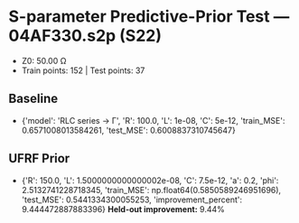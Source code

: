 # S-parameter Predictive-Prior Test — 04AF330.s2p (S22)
- Z0: 50.00 Ω
- Train points: 152  |  Test points: 37

## Baseline
- {'model': 'RLC series -> Γ', 'R': 100.0, 'L': 1e-08, 'C': 5e-12, 'train_MSE': 0.6571008013584261, 'test_MSE': 0.6008837310745647}

## UFRF Prior
- {'R': 150.0, 'L': 1.5000000000000002e-08, 'C': 7.5e-12, 'a': 0.2, 'phi': 2.5132741228718345, 'train_MSE': np.float64(0.5850589246951696), 'test_MSE': 0.5441334300055253, 'improvement_percent': 9.444472887883396}
**Held-out improvement:** 9.44%